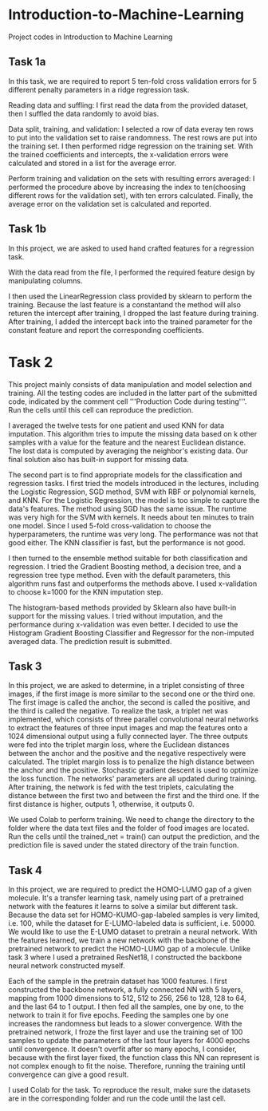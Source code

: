 # Introduction-to-Machine-Learning
Project codes in Introduction to Machine Learning

## Task 1a
In this task, we are required to report 5 ten-fold cross validation errors for 5 different penalty parameters in a ridge regression task.

Reading data and suffling: I first read the data from the provided dataset, then I suffled the data randomly to avoid bias.

Data split, training, and validation: I selected a row of data everay ten rows to put into the validation set to raise randomness. The rest rows are put into the training set. I then performed ridge regression on the training set. With the trained coefficients and intercepts, the x-validation errors were calculated and stored in a list for the average error.

Perform training and validation on the sets with resulting errors averaged: I performed the procedure above by increasing the index to ten(choosing different rows for the validation set), with ten errors calculated. Finally, the average error on the validation set is calculated and reported.

## Task 1b
In this project, we are asked to used hand crafted features for a regression task.

With the data read from the file, I performed the required feature design by manipulating columns.

I then used the LinearRegression class provided by sklearn to perform the training. Because the last feature is a constantand the method will also returen the intercept after training, I dropped the last feature during training. After training, I added the intercept back into the trained parameter for the constant feature and report the corresponding coefficients.

# Task 2
This project mainly consists of data manipulation and model selection and training. All the testing codes are included in the latter part of the submitted code, indicated by the comment cell '''Production Code during testing'''. Run the cells until this cell can reproduce the prediction.

I averaged the twelve tests for one patient and used KNN for data imputation. This algorithm tries to impute the missing data based on k other samples with a value for the feature and the nearest Euclidean distance. The lost data is computed by averaging the neighbor's existing data. Our final solution also has built-in support for missing data.

The second part is to find appropriate models for the classification and regression tasks. I first tried the models introduced in the lectures, including the Logistic Regression, SGD method, SVM with RBF or polynomial kernels, and KNN. For the Logistic Regression, the model is too simple to capture the data's features. The method using SGD has the same issue. The runtime was very high for the SVM with kernels. It needs about ten minutes to train one model. Since I used 5-fold cross-validation to choose the hyperparameters, the runtime was very long. The performance was not that good either. The KNN classifier is fast, but the performance is not good.

I then turned to the ensemble method suitable for both classification and regression. I tried the Gradient Boosting method, a decision tree, and a regression tree type method. Even with the default parameters, this algorithm runs fast and outperforms the methods above. I used x-validation to choose k=1000 for the KNN imputation step.

The histogram-based methods provided by Sklearn also have built-in support for the missing values. I tried without imputation, and the performance during x-validation was even better. I decided to use the Histogram Gradient Boosting Classifier and Regressor for the non-imputed averaged data. The prediction result is submitted.

## Task 3
In this project, we are asked to determine, in a triplet consisting of three images, if the first image is more similar to the second one or the third one. The first image is called the anchor, the second is called the positive, and the third is called the negative. To realize the task, a triplet net was implemented, which consists of three parallel convolutional neural networks to extract the features of three input images and map the features onto a 1024 dimensional output using a fully connected layer. The three outputs were fed into the triplet margin loss, where the Euclidean distances between the anchor and the positive and the negative respectively were calculated. The triplet margin loss is to penalize the high distance between the anchor and the positive. Stochastic gradient descent is used to optimize the loss function. The networks' parameters are all updated during training. After training, the network is fed with the test triplets, calculating the distance between the first two and between the first and the third one. If the first distance is higher, outputs 1, otherwise, it outputs 0.

We used Colab to perform training. We need to change the directory to the folder where the data text files and the folder of food images are located. Run the cells until the trained_net = train() can output the prediction, and the prediction file is saved under the stated directory of the train function.

## Task 4
In this project, we are required to predict the HOMO-LUMO gap of a given molecule. It's a transfer learning task, namely using part of a pretrained network with the features it learns to solve a similar but different task. Because the data set for HOMO-KUMO-gap-labeled samples is very limited, i.e. 100, while the dataset for E-LUMO-labeled data is sufficient, i.e. 50000. We would like to use the E-LUMO dataset to pretrain a neural network. With the features learned, we train a new network with the backbone of the pretrained network to predict the HOMO-LUMO gap of a molecule. Unlike task 3 where I used a pretrained ResNet18, I constructed the backbone neural network constructed myself.

Each of the sample in the pretrain dataset has 1000 features. I first constructed the backbone network, a fully connected NN with 5 layers, mapping from 1000 dimensions to 512, 512 to 256, 256 to 128, 128 to 64, and the last 64 to 1 output. I then fed all the samples, one by one, to the network to train it for five epochs. Feeding the samples one by one increases the randomness but leads to a slower convergence. With the pretrained network, I froze the first layer and use the training set of 100 samples to update the parameters of the last four layers for 4000 epochs until convergence. It doesn't overfit after so many epochs, I consider, because with the first layer fixed, the function class this NN can represent is not complex enough to fit the noise. Therefore, running the training until convergence can give a good result.

I used Colab for the task. To reproduce the result, make sure the datasets are in the corresponding folder and run the code until the last cell.
